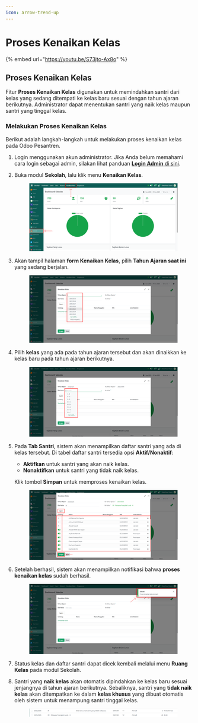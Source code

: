 ```yaml
---
icon: arrow-trend-up
---
```


# Proses Kenaikan Kelas

{% embed url="https://youtu.be/S73jto-Ax8o" %}

## Proses Kenaikan Kelas

Fitur **Proses Kenaikan Kelas** digunakan untuk memindahkan santri dari kelas yang sedang ditempati ke kelas baru sesuai dengan tahun ajaran berikutnya. Administrator dapat menentukan santri yang naik kelas maupun santri yang tinggal kelas.

### Melakukan Proses Kenaikan Kelas

Berikut adalah langkah-langkah untuk melakukan proses kenaikan kelas pada Odoo Pesantren.

1. Login menggunakan akun administrator. Jika Anda belum memahami cara login sebagai admin, silakan lihat panduan [**Login Admin** di sini](../../panduan-login/login-admin.md).
2.  Buka modul **Sekolah**, lalu klik menu **Kenaikan Kelas**.

    <figure><img src="../../.gitbook/assets/images-479.png" alt=""><figcaption></figcaption></figure>


3.  Akan tampil halaman **form Kenaikan Kelas**, pilih **Tahun Ajaran saat ini** yang sedang berjalan.

    <figure><img src="../../.gitbook/assets/images-480.png" alt=""><figcaption></figcaption></figure>


4.  Pilih **kelas** yang ada pada tahun ajaran tersebut dan akan dinaikkan ke kelas baru pada tahun ajaran berikutnya.

    <figure><img src="../../.gitbook/assets/images-482.png" alt=""><figcaption></figcaption></figure>


5.  Pada **Tab Santri**, sistem akan menampilkan daftar santri yang ada di kelas tersebut. Di tabel daftar santri tersedia opsi **Aktif/Nonaktif**:

    * **Aktifkan** untuk santri yang akan naik kelas.
    * **Nonaktifkan** untuk santri yang tidak naik kelas.

    Klik tombol **Simpan** untuk memproses kenaikan kelas.

    <figure><img src="../../.gitbook/assets/images-483.png" alt=""><figcaption></figcaption></figure>


6.  Setelah berhasil, sistem akan menampilkan notifikasi bahwa **proses kenaikan kelas** sudah berhasil.

    <figure><img src="../../.gitbook/assets/images-484.png" alt=""><figcaption></figcaption></figure>


7. Status kelas dan daftar santri dapat dicek kembali melalui menu **Ruang Kelas** pada modul Sekolah.
8.  Santri yang **naik kelas** akan otomatis dipindahkan ke kelas baru sesuai jenjangnya di tahun ajaran berikutnya. Sebaliknya, santri yang **tidak naik kelas** akan ditempatkan ke dalam **kelas khusus** yang dibuat otomatis oleh sistem untuk menampung santri tinggal kelas.

    <figure><img src="../../.gitbook/assets/images-485.png" alt=""><figcaption></figcaption></figure>

